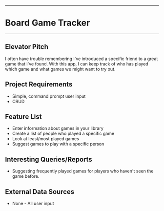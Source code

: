 ***
# Board Game Tracker
***

## Elevator Pitch
I often have trouble remembering I've introduced a specific friend to a great game that I've found.
With this app, I can keep track of who has played which game and what games we might want to try out.

## Project Requirements
* Simple, command prompt user input
* CRUD

## Feature List
* Enter information about games in your library
* Create a list of people who played a specific game
* Look at least/most played games
* Suggest games to play with a specific person


## Interesting Queries/Reports
* Suggesting frequently played games for players who haven't seen the game before.

## External Data Sources
* None - All user input